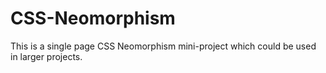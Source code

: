 # CSS-Neomorphism
This is a single page CSS Neomorphism mini-project which could be used in larger projects.
